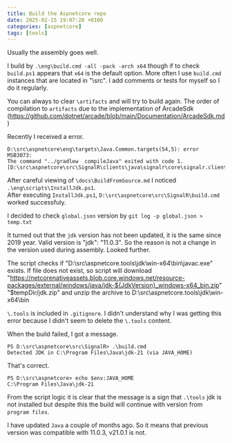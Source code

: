 ```yaml
---
title: Build the Aspnetcore repo
date: 2025-02-15 19:07:20 +0100
categories: [aspnetcore]
tags: [tools]
---
```


Usually the assembly goes well.

I  build by `.\eng\build.cmd -all -pack -arch x64` though  if to check `build.ps1` appears that `x64` is the default option.
More often  I  use `build.cmd` instances that are located in "\src". I add comments or tests for myself so I do it regularly.

You can always to clear `\artifacts` and will try to build again.
The order of compilation to `artifacts` due to the implementation of 
ArcadeSdk (https://github.com/dotnet/arcade/blob/main/Documentation/ArcadeSdk.md)

Recently I received a error. 

```console
D:\src\aspnetcore\eng\targets\Java.Common.targets(54,5): error MSB3073:   
The command "../gradlew  compileJava" exited with code 1.  
[D:\src\aspnetcore\src\SignalR\clients\java\signalr\core\signalr.client.java.core.javaproj]  
```

After careful viewing of `\docs\BuildFromSource.md` I noticed  `.\eng\scripts\InstallJdk.ps1`.    
After executing `InstallJdk.ps1`,  `D:\src\aspnetcore\src\SignalR\build.cmd` worked successfuly.
  
I decided to check `global.json` version by  `git log -p global.json > temp.txt`

It turned out that the `jdk` version has not been updated, it is the same since 2019 year. 
Valid version is "jdk": "11.0.3".
So the reason is not a change in the version used during assembly.
Looked further.

The script checks if "D:\src\aspnetcore\.tools\jdk\win-x64\bin\javac.exe" exists.
If file does not exist, so script will download  "https://netcorenativeassets.blob.core.windows.net/resource-packages/external/windows/java/jdk-${JdkVersion}_windows-x64_bin.zip" "$tempDir/jdk.zip"
and unzip the archive  to  D:\src\aspnetcore\.tools\jdk\win-x64\bin

`\.tools` is included  in `.gitignore`. 
I didn't understand why I was getting this error because I didn't seem to delete the `\.tools` content.
 
When the build failed, I got a message.

```console
PS D:\src\aspnetcore\src\SignalR> .\build.cmd
Detected JDK in C:\Program Files\Java\jdk-21 (via JAVA_HOME)
 ```
That's correct.

```console
PS D:\src\aspnetcore> echo $env:JAVA_HOME
C:\Program Files\Java\jdk-21
 ```

From the script logic it is clear that the message  is a sign  that `.\tools` jdk is not installed
but despite this the build will continue with version from `program files`. 

I have updated  `Java` a couple of months ago. 
So it means that previous version was compatible with 11.0.3,  v21.0.1 is not.

